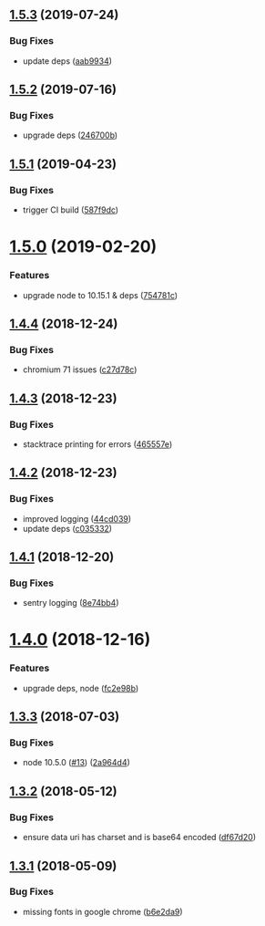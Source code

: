 ## [1.5.3](https://github.com/microfleet/html-to-pdf/compare/v1.5.2...v1.5.3) (2019-07-24)


### Bug Fixes

* update deps ([aab9934](https://github.com/microfleet/html-to-pdf/commit/aab9934))

## [1.5.2](https://github.com/microfleet/html-to-pdf/compare/v1.5.1...v1.5.2) (2019-07-16)


### Bug Fixes

* upgrade deps ([246700b](https://github.com/microfleet/html-to-pdf/commit/246700b))

## [1.5.1](https://github.com/microfleet/html-to-pdf/compare/v1.5.0...v1.5.1) (2019-04-23)


### Bug Fixes

* trigger CI build ([587f9dc](https://github.com/microfleet/html-to-pdf/commit/587f9dc))

# [1.5.0](https://github.com/microfleet/html-to-pdf/compare/v1.4.4...v1.5.0) (2019-02-20)


### Features

* upgrade node to 10.15.1 & deps ([754781c](https://github.com/microfleet/html-to-pdf/commit/754781c))

## [1.4.4](https://github.com/microfleet/html-to-pdf/compare/v1.4.3...v1.4.4) (2018-12-24)


### Bug Fixes

* chromium 71 issues ([c27d78c](https://github.com/microfleet/html-to-pdf/commit/c27d78c))

## [1.4.3](https://github.com/microfleet/html-to-pdf/compare/v1.4.2...v1.4.3) (2018-12-23)


### Bug Fixes

* stacktrace printing for errors ([465557e](https://github.com/microfleet/html-to-pdf/commit/465557e))

## [1.4.2](https://github.com/microfleet/html-to-pdf/compare/v1.4.1...v1.4.2) (2018-12-23)


### Bug Fixes

* improved logging ([44cd039](https://github.com/microfleet/html-to-pdf/commit/44cd039))
* update deps ([c035332](https://github.com/microfleet/html-to-pdf/commit/c035332))

## [1.4.1](https://github.com/microfleet/html-to-pdf/compare/v1.4.0...v1.4.1) (2018-12-20)


### Bug Fixes

* sentry logging ([8e74bb4](https://github.com/microfleet/html-to-pdf/commit/8e74bb4))

# [1.4.0](https://github.com/microfleet/html-to-pdf/compare/v1.3.3...v1.4.0) (2018-12-16)


### Features

* upgrade deps, node ([fc2e98b](https://github.com/microfleet/html-to-pdf/commit/fc2e98b))

<a name="1.3.3"></a>
## [1.3.3](https://github.com/microfleet/html-to-pdf/compare/v1.3.2...v1.3.3) (2018-07-03)


### Bug Fixes

* node 10.5.0 ([#13](https://github.com/microfleet/html-to-pdf/issues/13)) ([2a964d4](https://github.com/microfleet/html-to-pdf/commit/2a964d4))

<a name="1.3.2"></a>
## [1.3.2](https://github.com/microfleet/html-to-pdf/compare/v1.3.1...v1.3.2) (2018-05-12)


### Bug Fixes

* ensure data uri has charset and is base64 encoded ([df67d20](https://github.com/microfleet/html-to-pdf/commit/df67d20))

<a name="1.3.1"></a>
## [1.3.1](https://github.com/microfleet/html-to-pdf/compare/v1.3.0...v1.3.1) (2018-05-09)


### Bug Fixes

* missing fonts in google chrome ([b6e2da9](https://github.com/microfleet/html-to-pdf/commit/b6e2da9))
